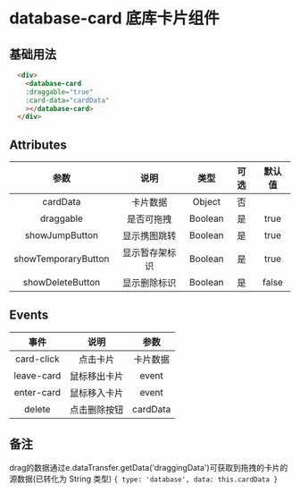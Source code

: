 # database-card 底库卡片组件

## 基础用法

```html
  <div>
    <database-card
    :draggable="true"
    :card-data="cardData"
    ></database-card>
  </div>
```

## Attributes

|        参数         |      说明      |  类型   | 可选 | 默认值 |
| :-----------------: | :------------: | :-----: | :--: | :----: |
|      cardData       |    卡片数据    | Object  |  否  |        |
|      draggable      |   是否可拖拽   | Boolean |  是  |  true  |
|   showJumpButton    |  显示携图跳转  | Boolean |  是  |  true  |
| showTemporaryButton | 显示暂存架标识 | Boolean |  是  |  true  |
| showDeleteButton | 显示删除标识 | Boolean |  是  |  false  |

## Events

|    事件    |           说明           |   参数   |
| :--------: | :----------------------: | :------: |
| card-click |         点击卡片         | 卡片数据 |
| leave-card |       鼠标移出卡片       |  event   |
| enter-card |       鼠标移入卡片       |  event   |
|   delete   | 点击删除按钮 | cardData |

## 备注

drag的数据通过e.dataTransfer.getData('draggingData')可获取到拖拽的卡片的源数据(已转化为 String 类型) `{ type: 'database', data: this.cardData }`
